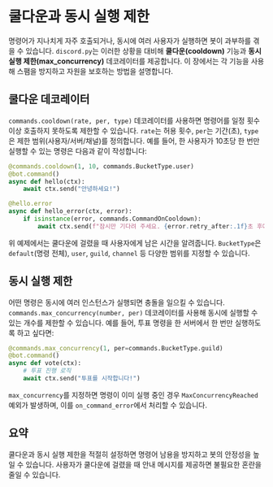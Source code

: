 # 쿨다운과 동시 실행 제한

명령어가 지나치게 자주 호출되거나, 동시에 여러 사용자가 실행하면 봇이 과부하를 겪을 수 있습니다. `discord.py`는 이러한 상황을 대비해 **쿨다운(cooldown)** 기능과 **동시 실행 제한(max_concurrency)** 데코레이터를 제공합니다. 이 장에서는 각 기능을 사용해 스팸을 방지하고 자원을 보호하는 방법을 설명합니다.

## 쿨다운 데코레이터

`commands.cooldown(rate, per, type)` 데코레이터를 사용하면 명령어를 일정 횟수 이상 호출하지 못하도록 제한할 수 있습니다. `rate`는 허용 횟수, `per`는 기간(초), `type`은 제한 범위(사용자/서버/채널)를 정의합니다. 예를 들어, 한 사용자가 10초당 한 번만 실행할 수 있는 명령은 다음과 같이 작성합니다:

```python
@commands.cooldown(1, 10, commands.BucketType.user)
@bot.command()
async def hello(ctx):
    await ctx.send("안녕하세요!")

@hello.error
async def hello_error(ctx, error):
    if isinstance(error, commands.CommandOnCooldown):
        await ctx.send(f"잠시만 기다려 주세요. {error.retry_after:.1f}초 후에 다시 시도하세요.")
```

위 예제에서는 쿨다운에 걸렸을 때 사용자에게 남은 시간을 알려줍니다. `BucketType`은 `default`(명령 전체), `user`, `guild`, `channel` 등 다양한 범위를 지정할 수 있습니다.

## 동시 실행 제한

어떤 명령은 동시에 여러 인스턴스가 실행되면 충돌을 일으킬 수 있습니다. `commands.max_concurrency(number, per)` 데코레이터를 사용해 동시에 실행할 수 있는 개수를 제한할 수 있습니다. 예를 들어, 투표 명령을 한 서버에서 한 번만 실행하도록 하고 싶다면:

```python
@commands.max_concurrency(1, per=commands.BucketType.guild)
@bot.command()
async def vote(ctx):
    # 투표 진행 로직
    await ctx.send("투표를 시작합니다!")
```

`max_concurrency`를 지정하면 명령이 이미 실행 중인 경우 `MaxConcurrencyReached` 예외가 발생하며, 이를 `on_command_error`에서 처리할 수 있습니다.

## 요약

쿨다운과 동시 실행 제한을 적절히 설정하면 명령어 남용을 방지하고 봇의 안정성을 높일 수 있습니다. 사용자가 쿨다운에 걸렸을 때 안내 메시지를 제공하면 불필요한 혼란을 줄일 수 있습니다.

